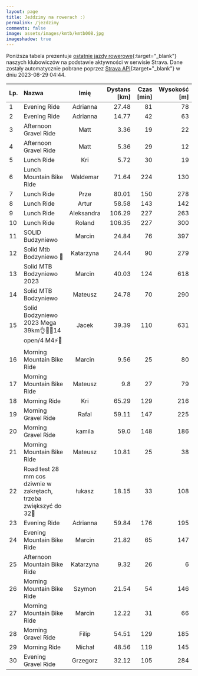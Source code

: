 ```yaml
---
layout: page
title: Jeździmy na rowerach :)
permalink: /jezdzimy
comments: false
image: assets/images/kmtb/kmtb008.jpg
imageshadow: true
---
```


Poniższa tabela prezentuje [ostatnie jazdy rowerowe](https://www.strava.com/clubs/336381){:target="_blank"} naszych klubowiczów na podstawie aktywności w serwisie Strava. Dane zostały automatycznie pobrane poprzez [Strava API](https://developers.strava.com/docs/reference/#api-Clubs-getClubActivitiesById){:target="_blank"} w dniu 2023-08-29 04:44.

Lp. | Nazwa | Imię | Dystans [km] | Czas [min] | Wysokość [m]
:--- | :--- | :---: | ---: | ---: | ---:
1|Evening Ride|Adrianna|27.48|81|78
2|Evening Ride|Adrianna|14.77|42|63
3|Afternoon Gravel Ride|Matt|3.36|19|22
4|Afternoon Gravel Ride|Matt|5.36|29|12
5|Lunch Ride|Kri|5.72|30|19
6|Lunch Mountain Bike Ride|Waldemar|71.64|224|130
7|Lunch Ride|Prze|80.01|150|278
8|Lunch Ride|Artur|58.58|143|142
9|Lunch Ride|Aleksandra|106.29|227|263
10|Lunch Ride|Roland|106.35|227|300
11|SOLID Budzyniewo|Marcin|24.84|76|397
12|Solid Mtb Bodzyniewo 🚴|Katarzyna|24.44|90|279
13|Solid MTB Bodzyniewo 2023|Marcin|40.03|124|618
14|Solid MTB Bodzyniewo|Mateusz|24.78|70|290
15|Solid Bodzyniewo 2023 Mega 39km👌🚴‍♂️14 open/4 M4⚡️💪|Jacek|39.39|110|631
16|Morning Mountain Bike Ride|Marcin|9.56|25|80
17|Morning Mountain Bike Ride|Mateusz|9.8|27|79
18|Morning Ride|Kri|65.29|129|216
19|Morning Gravel Ride|Rafal|59.11|147|225
20|Morning Gravel Ride|kamila|59.0|148|186
21|Morning Mountain Bike Ride|Mateusz|10.81|25|38
22|Road test 28 mm cos dziwnie w zakrętach, trzeba zwiększyć do 32🤔|łukasz|18.15|33|108
23|Evening Ride|Adrianna|59.84|176|195
24|Evening Mountain Bike Ride|Marcin|21.82|65|147
25|Afternoon Mountain Bike Ride|Katarzyna|9.32|26|6
26|Morning Mountain Bike Ride|Szymon|21.54|54|146
27|Morning Mountain Bike Ride|Marcin|12.22|31|66
28|Morning Gravel Ride|Filip|54.51|129|185
29|Morning Ride|Michał|48.56|119|145
30|Evening Gravel Ride|Grzegorz|32.12|105|284
